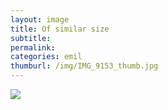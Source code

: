 ```yaml
---
layout: image
title: Of similar size
subtitle: 
permalink: 
categories: emil
thumburl: /img/IMG_9153_thumb.jpg
---
```

![](/img/IMG_9153_thumb.jpg)
